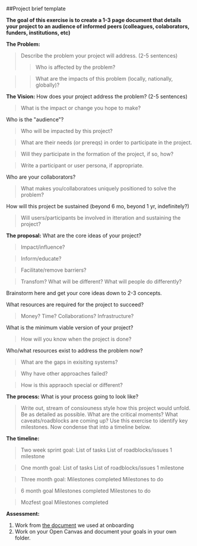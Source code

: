 ##Project brief template

**The goal of this exercise is to create a 1-3 page document that details your project to an audience of informed peers (colleagues, colaborators, funders, institutions, etc)** 

**The Problem:** 
> Describe the problem your project will address. (2-5 sentences) 
>> Who is affected by the problem?

>> What are the impacts of this problem (locally, nationally, globally)?
    
 **The Vision:** 
 How does your project address the problem? (2-5 sentences)
 > What is the impact or change you hope to make?
 
 Who is the "audience"? 
 > Who will be impacted by this project?
 
 > What are their needs (or prereqs) in order to participate in the project.
 
 > Will they participate in the formation of the project, if so, how?
 
 > Write a participant or user persona, if appropriate.
 
 Who are your collaborators? 
 > What makes you/collaboratoes uniquely positioned to solve the problem?

 How will this project be sustained (beyond 6 mo, beyond 1 yr, indefinitely?)
 > Will users/participants be involved in itteration and sustaining the project?
 
**The proposal:** 
 What are the core ideas of your project?
 > Impact/influence? 
 
 > Inform/educate? 
 
 > Facilitate/remove barriers? 
 
 > Transfom? What will be different? What will people do differently?
 
 Brainstorm here and get your core ideas down to 2-3 concepts. 
  
 What resources are required for the project to succeed?
 > Money? Time? Collaborations? Infrastructure?
 
 What is the minimum viable version of your project?
 > How will you know when the project is done?
 
 Who/what resources exist to address the problem now?
 > What are the gaps in exisiting systems? 
 
 > Why have other approaches failed?
 
 > How is this appraoch special or different?
 
 **The process:** 
 What is your process going to look like? 
 > Write out, stream of consiouness style how this project would unfold. Be as detailed as possible. What are the critical moments? What caveats/roadblocks are coming up? Use this exercise to identify key milestones. Now condense that into a timeline below. 
 
 **The timeline:** 
 > Two week sprint goal:
    List of tasks
    List of roadblocks/issues
    1 milestone
    
 > One month goal: 
    List of tasks
    List of roadblocks/issues
    1 milestone
    
 > Three month goal:
    Milestones completed
    Milestones to do
    
 > 6 month goal
    Milestones completed
    Milestones to do
    
 > Mozfest goal
    Milestones completed
 
  **Assessment:** 
  
  
1. Work from [the document](https://gist.github.com/auremoser/9461e9ea62c5b3d7b87794158db4342c) we used at onboarding 
2. Work on your Open Canvas and document your goals in your own folder.
